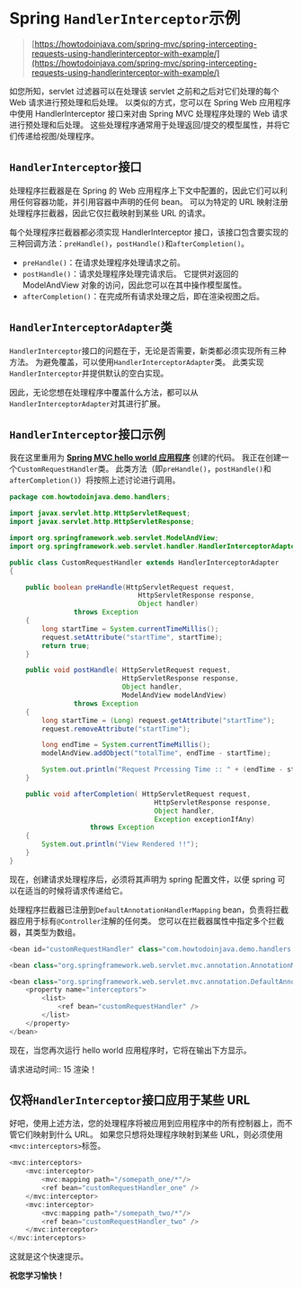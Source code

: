 # Spring `HandlerInterceptor`示例

> [https://howtodoinjava.com/spring-mvc/spring-intercepting-requests-using-handlerinterceptor-with-example/](https://howtodoinjava.com/spring-mvc/spring-intercepting-requests-using-handlerinterceptor-with-example/)

如您所知，servlet 过滤器可以在处理该 servlet 之前和之后对它们处理的每个 Web 请求进行预处理和后处理。 以类似的方式，您可以在 Spring Web 应用程序中使用 HandlerInterceptor 接口来对由 Spring MVC 处理程序处理的 Web 请求进行预处理和后处理。 这些处理程序通常用于处理返回/提交的模型属性，并将它们传递给视图/处理程序。

## `HandlerInterceptor`接口

处理程序拦截器是在 Spring 的 Web 应用程序上下文中配置的，因此它们可以利用任何容器功能，并引用容器中声明的任何 bean。 可以为特定的 URL 映射注册处理程序拦截器，因此它仅拦截映射到某些 URL 的请求。

每个处理程序拦截器都必须实现 HandlerInterceptor 接口，该接口包含要实现的三种回调方法：`preHandle()`，`postHandle()`和`afterCompletion()`。

*   `preHandle()`：在请求处理程序处理请求之前。
*   `postHandle()`：请求处理程序处理完请求后。 它提供对返回的 ModelAndView 对象的访问，因此您可以在其中操作模型属性。
*   `afterCompletion()`：在完成所有请求处理之后，即在渲染视图之后。

## `HandlerInterceptorAdapter`类

`HandlerInterceptor`接口的问题在于，无论是否需要，新类都必须实现所有三种方法。 为避免覆盖，可以使用`HandlerInterceptorAdapter`类。 此类实现`HandlerInterceptor`并提供默认的空白实现。

因此，无论您想在处理程序中覆盖什么方法，都可以从`HandlerInterceptorAdapter`对其进行扩展。

## `HandlerInterceptor`接口示例

我在这里重用为 [**Spring MVC hello world 应用程序**](//howtodoinjava.com/spring/spring-mvc/spring-mvc-hello-world-example/) 创建的代码。 我正在创建一个`CustomRequestHandler`类。 此类方法（即`preHandle()`，`postHandle()`和`afterCompletion()`）将按照上述讨论进行调用。

```java
package com.howtodoinjava.demo.handlers;

import javax.servlet.http.HttpServletRequest;
import javax.servlet.http.HttpServletResponse;

import org.springframework.web.servlet.ModelAndView;
import org.springframework.web.servlet.handler.HandlerInterceptorAdapter;

public class CustomRequestHandler extends HandlerInterceptorAdapter 
{

	public boolean preHandle(HttpServletRequest request,
								HttpServletResponse response, 
								Object handler)
				throws Exception 
	{
		long startTime = System.currentTimeMillis();
        request.setAttribute("startTime", startTime);
        return true;
	}

	public void postHandle( HttpServletRequest request,
							HttpServletResponse response, 
							Object handler, 
							ModelAndView modelAndView) 
				throws Exception 
	{
		long startTime = (Long) request.getAttribute("startTime");
        request.removeAttribute("startTime");

        long endTime = System.currentTimeMillis();
        modelAndView.addObject("totalTime", endTime - startTime);

        System.out.println("Request Prcessing Time :: " + (endTime - startTime));
	}

	public void afterCompletion( HttpServletRequest request,
									HttpServletResponse response, 
									Object handler, 
									Exception exceptionIfAny) 
					throws Exception 
	{
		System.out.println("View Rendered !!");
	}
}

```

现在，创建请求处理程序后，必须将其声明为 spring 配置文件，以便 spring 可以在适当的时候将请求传递给它。

处理程序拦截器已注册到`DefaultAnnotationHandlerMapping` bean，负责将拦截器应用于标有`@Controller`注解的任何类。 您可以在拦截器属性中指定多个拦截器，其类型为数组。

```java
<bean id="customRequestHandler" class="com.howtodoinjava.demo.handlers.CustomRequestHandler" />

<bean class="org.springframework.web.servlet.mvc.annotation.AnnotationMethodHandlerAdapter" />

<bean class="org.springframework.web.servlet.mvc.annotation.DefaultAnnotationHandlerMapping">
	<property name="interceptors">
		<list>
			<ref bean="customRequestHandler" />
		</list>
	</property>
</bean>

```

现在，当您再次运行 hello world 应用程序时，它将在输出下方显示。

请求进动时间:: 15
渲染！

## 仅将`HandlerInterceptor`接口应用于某些 URL

好吧，使用上述方法，您的处理程序将被应用到应用程序中的所有控制器上，而不管它们映射到什么 URL。 如果您只想将处理程序映射到某些 URL，则必须使用`<mvc:interceptors>`标签。

```java
<mvc:interceptors>
    <mvc:interceptor>
        <mvc:mapping path="/somepath_one/*"/>
        <ref bean="customRequestHandler_one" />
    </mvc:interceptor>
	<mvc:interceptor>
        <mvc:mapping path="/somepath_two/*"/>
        <ref bean="customRequestHandler_two" />
    </mvc:interceptor>
</mvc:interceptors>

```

这就是这个快速提示。

**祝您学习愉快！**